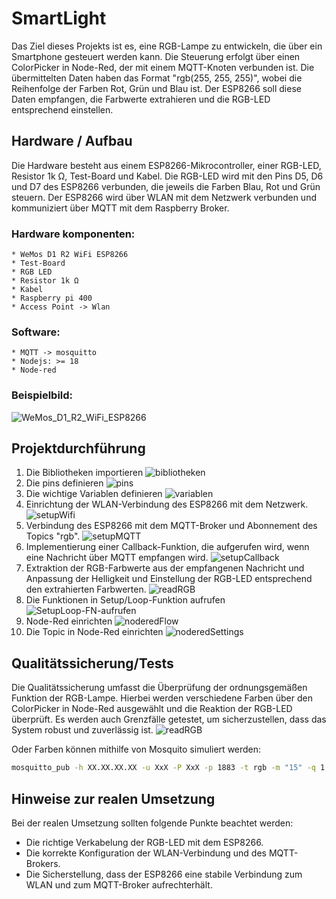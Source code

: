 # SmartLight
Das Ziel dieses Projekts ist es, eine RGB-Lampe zu entwickeln, die über ein Smartphone gesteuert werden kann. Die Steuerung erfolgt über einen ColorPicker in Node-Red, der mit einem MQTT-Knoten verbunden ist. Die übermittelten Daten haben das Format "rgb(255, 255, 255)", wobei die Reihenfolge der Farben Rot, Grün und Blau ist. 
Der ESP8266 soll diese Daten empfangen, die Farbwerte extrahieren und die RGB-LED entsprechend einstellen.

## Hardware / Aufbau
Die Hardware besteht aus einem ESP8266-Mikrocontroller, einer RGB-LED, Resistor 1k Ω, Test-Board und Kabel. 
Die RGB-LED wird mit den Pins D5, D6 und D7 des ESP8266 verbunden, die jeweils die Farben Blau, Rot und Grün steuern. 
Der ESP8266 wird über WLAN mit dem Netzwerk verbunden und kommuniziert über MQTT mit dem Raspberry Broker.

### Hardware komponenten:
    * WeMos D1 R2 WiFi ESP8266
    * Test-Board
    * RGB LED
    * Resistor 1k Ω
    * Kabel
    * Raspberry pi 400
    * Access Point -> Wlan
### Software:
    * MQTT -> mosquitto
    * Nodejs: >= 18
    * Node-red

### Beispielbild:
![WeMos_D1_R2_WiFi_ESP8266](assets/images/WeMos_D1_R2_WiFi_ESP8266.jpeg)


## Projektdurchführung
1. Die Bibliotheken importieren
![bibliotheken](/assets/codes/0.png)
2. Die pins definieren
![pins](/assets/codes/1.png)
3. Die wichtige Variablen definieren
![variablen](/assets/codes/2.png)
4. Einrichtung der WLAN-Verbindung des ESP8266 mit dem Netzwerk.
![setupWifi](/assets/codes/4.png)
5. Verbindung des ESP8266 mit dem MQTT-Broker und Abonnement des Topics "rgb".
![setupMQTT](/assets/codes/7.png)
6. Implementierung einer Callback-Funktion, die aufgerufen wird, wenn eine Nachricht über MQTT empfangen wird.
![setupCallback](/assets/codes/6.png)
7. Extraktion der RGB-Farbwerte aus der empfangenen Nachricht und Anpassung der Helligkeit und Einstellung der RGB-LED entsprechend den extrahierten Farbwerten.
![readRGB](/assets/codes/5.png)
8. Die Funktionen in Setup/Loop-Funktion aufrufen
![SetupLoop-FN-aufrufen](/assets/codes/8.png)
9. Node-Red einrichten
![noderedFlow](/assets/images/nodered-flow.png)
9. Die Topic in Node-Red einrichten
![noderedSettings](/assets/images/nodered-settings.png)


## Qualitätssicherung/Tests
Die Qualitätssicherung umfasst die Überprüfung der ordnungsgemäßen Funktion der RGB-Lampe. Hierbei werden verschiedene Farben über den ColorPicker in Node-Red ausgewählt und die Reaktion der RGB-LED überprüft. Es werden auch Grenzfälle getestet, um sicherzustellen, dass das System robust und zuverlässig ist.
![readRGB](/assets/images/nodered-ui.png)


Oder Farben können mithilfe von Mosquito simuliert werden:
```bash
mosquitto_pub -h XX.XX.XX.XX -u XxX -P XxX -p 1883 -t rgb -m "15" -q 1
```

## Hinweise zur realen Umsetzung
Bei der realen Umsetzung sollten folgende Punkte beachtet werden:

- Die richtige Verkabelung der RGB-LED mit dem ESP8266.
- Die korrekte Konfiguration der WLAN-Verbindung und des MQTT-Brokers.
- Die Sicherstellung, dass der ESP8266 eine stabile Verbindung zum WLAN und zum MQTT-Broker aufrechterhält.
